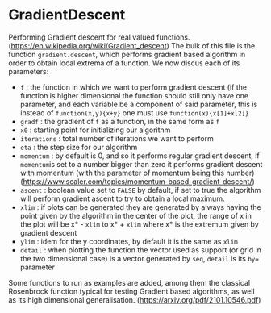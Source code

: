 # GradientDescent
Performing Gradient descent for real valued functions. (https://en.wikipedia.org/wiki/Gradient_descent)
The bulk of this file is the function `gradient.descent`, which performs gradient based algorithm in order to obtain local extrema of a function. We now discus each of its parameters:
  - `f` : the function in which we want to perform gradient descent (if the function is higher dimensional the function should still only have one parameter, and each variable be a component of said parameter, this is instead of `function(x,y){x+y}` one must use `function(x){x[1]+x[2]}`
  -  `gradf` : the gradient of `f` as a function, in the same form as `f`
  -  `x0` : starting point for initializing our algorithm
  -  `iterations` : total number of iterations we want to perform
  -  `eta` : the step size for our algorithm
  -  `momentum` : by default is 0, and so it performs regular gradient descent, if `momentum`is set to a number bigger than zero it performs gradient descent with momentum (with the parameter of momentum being this number) (https://www.scaler.com/topics/momentum-based-gradient-descent/)
  -  `ascent` : boolean value set to `FALSE` by default, if set to true the algorithm will perform gradient ascent to try to obtain a local maximum.
  -  `xlim` : if plots can be generated they are generated by always having the point given by the algorithm in the center of the plot, the range of x in the plot will be x* - `xlim` to x* + `xlim` where x* is the extremum given by gradient descent
  -  `ylim` : idem for the y coordinates, by default it is the same as `xlim`
  -  `detail` : when plotting the function the vector used as support (or grid in the two dimensional case) is a vector generated by `seq`, `detail` is its `by=` parameter

Some functions to run as examples are added, among them the classical Rosenbrock function typical for testing Gradient based algorithms, as well as its high dimensional generalisation. (https://arxiv.org/pdf/2101.10546.pdf)
